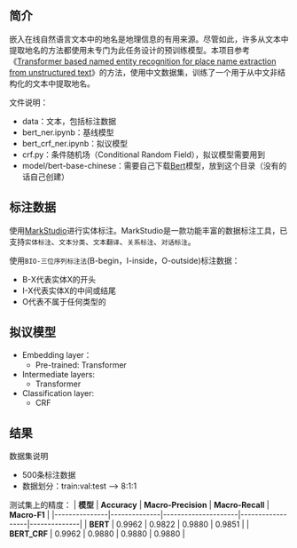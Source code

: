 ## 简介
嵌入在线自然语言文本中的地名是地理信息的有用来源。尽管如此，许多从文本中提取地名的方法都使用未专门为此任务设计的预训练模型。本项目参考《[Transformer based named entity recognition for place name extraction from unstructured text](https://doi.org/10.1080/13658816.2022.2133125)》的方法，使用中文数据集，训练了一个用于从中文非结构化的文本中提取地名。

文件说明：
- data：文本，包括标注数据
- bert_ner.ipynb：基线模型
- bert_crf_ner.ipynb：拟议模型
- crf.py：条件随机场（Conditional Random Field），拟议模型需要用到
- model/bert-base-chinese：需要自己下载[Bert](https://huggingface.co/google-bert/bert-base-chinese)模型，放到这个目录（没有的话自己创建）

## 标注数据
使用[MarkStudio](https://github.com/cuiwang/MarkStudio)进行实体标注。MarkStudio是一款功能丰富的数据标注工具，已支持`实体标注`、`文本分类`、`文本翻译`、`关系标注`、`对话标注`。

使用`BIO-三位序列标注法`(B-begin，I-inside，O-outside)标注数据：
- B-X代表实体X的开头
- I-X代表实体X的中间或结尾
- O代表不属于任何类型的

## 拟议模型
- Embedding layer：
  - Pre-trained: Transformer
- Intermediate layers:
  - Transformer
- Classification layer:
  - CRF
 
## 结果
数据集说明
- 500条标注数据
- 数据划分：train:val:test ——> 8:1:1

测试集上的精度：
| **模型**      | **Accuracy** | **Macro-Precision** | **Macro-Recall** | **Macro-F1** |
|---------------|--------------|---------------------|------------------|--------------|
| **BERT**      | 0.9962       | 0.9822                | 0.9880         | 0.9851       |
| **BERT_CRF**  | 0.9962       | 0.9880                | 0.9880         | 0.9880       |
